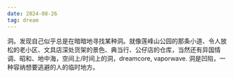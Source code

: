 ```yaml
---
date: 2024-08-26
tag: dream
---
```

洞。发现自己似乎总是在暗暗地寻找某种洞。就像莲峰山公园的那条小道、令人放松的老小区、文具店深处货架的景色、典当行、公仔店的仓库，当然还有异国情调、昭和、地中海，空间上/时间上的洞，dreamcore, vaporwave. 洞是凹陷，一种容纳想要逃避的人的临时地方。